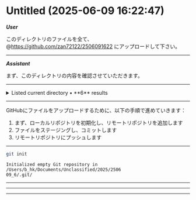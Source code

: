 <!-- Generated by SpecStory -->

# Untitled (2025-06-09 16:22:47)

_**User**_

このディレクトリのファイルを全て、@https://github.com/zan72122/2506091622 にアップロードして下さい。

---

_**Assistant**_

まず、このディレクトリの内容を確認させていただきます。

---

<details>
            <summary>Listed current directory • **6** results</summary>
        
| Name |
|-------|
| 📁 `.specstory` |
| 📄 `.cursorindexingignore` |
| 📄 `analyze_result.png` |
| 📄 `source.html` |
| 📄 `opencv.js` |
| 📄 `target.jpg` |

</details>

---

GitHubにファイルをアップロードするために、以下の手順で進めていきます：

1. まず、ローカルリポジトリを初期化し、リモートリポジトリを追加します
2. ファイルをステージングし、コミットします
3. リモートリポジトリにプッシュします

---

```bash
git init
```

```
Initialized empty Git repository in /Users/b_hk/Documents/Unclassified/2025/2506
09_6/.git/

```

---



---



---

